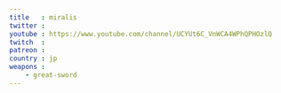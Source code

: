 ```yaml
---
title   : miralis
twitter : 
youtube : https://www.youtube.com/channel/UCYUt6C_VnWCA4WPhQPHOzlQ
twitch  : 
patreon : 
country : jp
weapons :
    - great-sword
---
```


